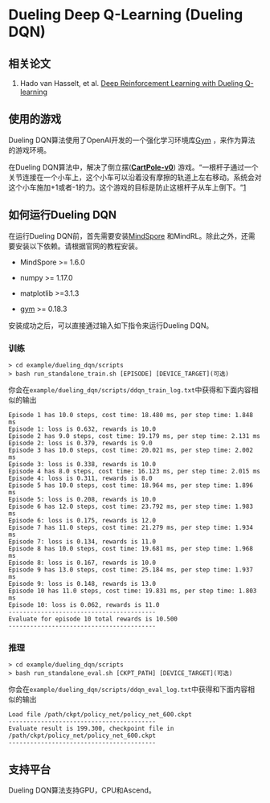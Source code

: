# Dueling Deep Q-Learning (Dueling DQN)

## 相关论文

1. Hado van Hasselt, et al. [Deep Reinforcement Learning with Dueling Q-learning](https://arxiv.org/abs/1509.06461)

## 使用的游戏

Dueling DQN算法使用了OpenAI开发的一个强化学习环境库[Gym](https://github.com/openai/gym) ，来作为算法的游戏环境。

在Dueling DQN算法中，解决了倒立摆([**CartPole-v0**](https://github.com/openai/gym/wiki/CartPole-v0)) 游戏。“一根杆子通过一个关节连接在一个小车上，这个小车可以沿着没有摩擦的轨道上左右移动。系统会对这个小车施加+1或者-1的力。这个游戏的目标是防止这根杆子从车上倒下。“[1](https://github.com/openai/gym/wiki/CartPole-v0)

## 如何运行Dueling DQN

在运行Dueling DQN前，首先需要安装[MindSpore](https://www.mindspore.cn/install) 和MindRL。除此之外，还需要安装以下依赖。请根据官网的教程安装。

- MindSpore >= 1.6.0

- numpy >= 1.17.0
- matplotlib >=3.1.3
- [gym](https://github.com/openai/gym) >= 0.18.3

安装成功之后，可以直接通过输入如下指令来运行Dueling DQN。

### 训练

```shell
> cd example/dueling_dqn/scripts
> bash run_standalone_train.sh [EPISODE] [DEVICE_TARGET](可选)
```

你会在`example/dueling_dqn/scripts/ddqn_train_log.txt`中获得和下面内容相似的输出

```shell
Episode 1 has 10.0 steps, cost time: 18.480 ms, per step time: 1.848 ms
Episode 1: loss is 0.632, rewards is 10.0
Episode 2 has 9.0 steps, cost time: 19.179 ms, per step time: 2.131 ms
Episode 2: loss is 0.379, rewards is 9.0
Episode 3 has 10.0 steps, cost time: 20.021 ms, per step time: 2.002 ms
Episode 3: loss is 0.338, rewards is 10.0
Episode 4 has 8.0 steps, cost time: 16.123 ms, per step time: 2.015 ms
Episode 4: loss is 0.311, rewards is 8.0
Episode 5 has 10.0 steps, cost time: 18.964 ms, per step time: 1.896 ms
Episode 5: loss is 0.208, rewards is 10.0
Episode 6 has 12.0 steps, cost time: 23.792 ms, per step time: 1.983 ms
Episode 6: loss is 0.175, rewards is 12.0
Episode 7 has 11.0 steps, cost time: 21.279 ms, per step time: 1.934 ms
Episode 7: loss is 0.134, rewards is 11.0
Episode 8 has 10.0 steps, cost time: 19.681 ms, per step time: 1.968 ms
Episode 8: loss is 0.167, rewards is 10.0
Episode 9 has 13.0 steps, cost time: 25.184 ms, per step time: 1.937 ms
Episode 9: loss is 0.148, rewards is 13.0
Episode 10 has 11.0 steps, cost time: 19.831 ms, per step time: 1.803 ms
Episode 10: loss is 0.062, rewards is 11.0
-----------------------------------------
Evaluate for episode 10 total rewards is 10.500
-----------------------------------------
```

### 推理

```shell
> cd example/dueling_dqn/scripts
> bash run_standalone_eval.sh [CKPT_PATH] [DEVICE_TARGET](可选)
```

你会在`example/dueling_dqn/scripts/ddqn_eval_log.txt`中获得和下面内容相似的输出

```shell
Load file /path/ckpt/policy_net/policy_net_600.ckpt
-----------------------------------------
Evaluate result is 199.300, checkpoint file in /path/ckpt/policy_net/policy_net_600.ckpt
-----------------------------------------
```

## 支持平台

Dueling DQN算法支持GPU，CPU和Ascend。
